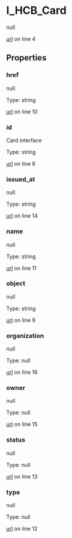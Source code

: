 # I_HCB_Card

null 

[url](https://github.com/devramsean0/hcb.js/blob/4f1ca84/src/api_schemas/card.ts#L4) on line 4  

## Properties
### href

null 

Type: string  

[url](https://github.com/devramsean0/hcb.js/blob/4f1ca84/src/api_schemas/card.ts#L10) on line 10  

### id

Card interface 

Type: string  

[url](https://github.com/devramsean0/hcb.js/blob/4f1ca84/src/api_schemas/card.ts#L8) on line 8  

### issued_at

null 

Type: string  

[url](https://github.com/devramsean0/hcb.js/blob/4f1ca84/src/api_schemas/card.ts#L14) on line 14  

### name

null 

Type: string  

[url](https://github.com/devramsean0/hcb.js/blob/4f1ca84/src/api_schemas/card.ts#L11) on line 11  

### object

null 

Type: string  

[url](https://github.com/devramsean0/hcb.js/blob/4f1ca84/src/api_schemas/card.ts#L9) on line 9  

### organization

null 

Type: null  

[url](https://github.com/devramsean0/hcb.js/blob/4f1ca84/src/api_schemas/card.ts#L16) on line 16  

### owner

null 

Type: null  

[url](https://github.com/devramsean0/hcb.js/blob/4f1ca84/src/api_schemas/card.ts#L15) on line 15  

### status

null 

Type: null  

[url](https://github.com/devramsean0/hcb.js/blob/4f1ca84/src/api_schemas/card.ts#L13) on line 13  

### type

null 

Type: null  

[url](https://github.com/devramsean0/hcb.js/blob/4f1ca84/src/api_schemas/card.ts#L12) on line 12  
